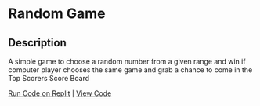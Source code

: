 # Random Game

## Description

A simple game to choose a random number from a given range and win if computer player chooses the same game and grab a chance to come in the Top Scorers Score Board

[Run Code on  Replit](https://replit.com/@varunbaisane/random-game#random-game-command.py) | [View Code](https://github.com/varunbaisane/random-game/blob/main/random-game-command.py)

